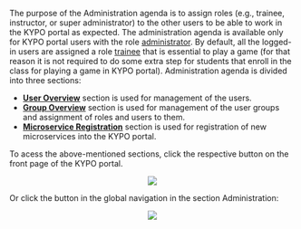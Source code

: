 The purpose of the Administration agenda is to assign roles (e.g., trainee, instructor, or super administrator) to the other users to be able to work in the KYPO portal as expected. The administration agenda is available only for KYPO portal users with the role [administrator](../../../user-guide-advanced/users-and-groups/roles/#super-administrator). By default, all the logged-in users are assigned a role [trainee](../../../user-guide-advanced/users-and-groups/roles/#trainee) that is essential to play a game (for that reason it is not required to do some extra step for students that enroll in the class for playing a game in KYPO portal).
Administration agenda is divided into three sections: 

* **[User Overview](./users.md)** section is used for management of the users. 
* **[Group Overview](./groups.md)** section is used for management of the user groups and assignment of roles and users to them.
* **[Microservice Registration](microservices.md)** section is used for registration of new microservices into the KYPO portal. 

To acess the above-mentioned sections, click the respective button on the front page of the KYPO portal.

<p align="center">
  <img src="../../../img/user-guide-basic/administration-agenda/administration-agenda.png">
</p>


Or click the button in the global navigation in the section Administration:

<p align="center">
  <img src="../../../img/user-guide-basic/administration-agenda/administration-left-panel.png">
</p>
